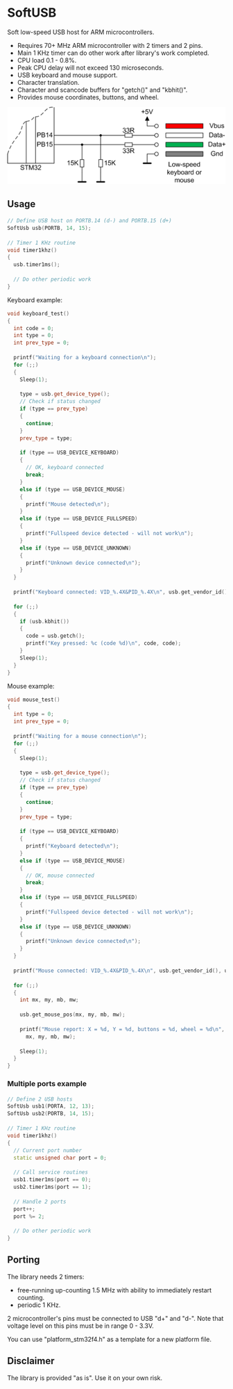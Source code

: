 # SoftUSB
Soft low-speed USB host for ARM microcontrollers.

- Requires 70+ MHz ARM microcontroller with 2 timers and 2 pins.
- Main 1 KHz timer can do other work after library's work completed.
- CPU load 0.1 - 0.8%.
- Peak CPU delay will not exceed 130 microseconds.
- USB keyboard and mouse support.
- Character translation.
- Character and scancode buffers for "getch()" and "kbhit()".
- Provides mouse coordinates, buttons, and wheel.

![schematic](pictures/sch.png)

## Usage
```cpp
// Define USB host on PORTB.14 (d-) and PORTB.15 (d+)
SoftUsb usb(PORTB, 14, 15);

// Timer 1 KHz routine
void timer1khz()
{
  usb.timer1ms();
  
  // Do other periodic work
}
```

Keyboard example:
```cpp
void keyboard_test()
{
  int code = 0;
  int type = 0;
  int prev_type = 0;

  printf("Waiting for a keyboard connection\n");
  for (;;)
  {
    Sleep(1);
    
    type = usb.get_device_type();
    // Check if status changed
    if (type == prev_type)
    {
      continue;
    }
    prev_type = type;
    
    if (type == USB_DEVICE_KEYBOARD)
    {
      // OK, keyboard connected
      break;
    }
    else if (type == USB_DEVICE_MOUSE)
    {
      printf("Mouse detected\n");
    }
    else if (type == USB_DEVICE_FULLSPEED)
    {
      printf("Fullspeed device detected - will not work\n");
    }
    else if (type == USB_DEVICE_UNKNOWN)
    {
      printf("Unknown device connected\n");
    }
  }
  
  printf("Keyboard connected: VID_%.4X&PID_%.4X\n", usb.get_vendor_id(), usb.get_device_id());
  
  for (;;)
  {
    if (usb.kbhit())
    {
      code = usb.getch();
      printf("Key pressed: %c (code %d)\n", code, code);
    }
    Sleep(1);
  }
}
```

Mouse example:
```cpp
void mouse_test()
{
  int type = 0;
  int prev_type = 0;

  printf("Waiting for a mouse connection\n");
  for (;;)
  {
    Sleep(1);
    
    type = usb.get_device_type();
    // Check if status changed
    if (type == prev_type)
    {
      continue;
    }
    prev_type = type;
    
    if (type == USB_DEVICE_KEYBOARD)
    {
      printf("Keyboard detected\n");
    }
    else if (type == USB_DEVICE_MOUSE)
    {
      // OK, mouse connected
      break;
    }
    else if (type == USB_DEVICE_FULLSPEED)
    {
      printf("Fullspeed device detected - will not work\n");
    }
    else if (type == USB_DEVICE_UNKNOWN)
    {
      printf("Unknown device connected\n");
    }
  }
  
  printf("Mouse connected: VID_%.4X&PID_%.4X\n", usb.get_vendor_id(), usb.get_device_id());
  
  for (;;)
  {
    int mx, my, mb, mw;
    
    usb.get_mouse_pos(mx, my, mb, mw);
    
    printf("Mouse report: X = %d, Y = %d, buttons = %d, wheel = %d\n",
      mx, my, mb, mw);
    
    Sleep(1);
  }
}
```

### Multiple ports example
```cpp
// Define 2 USB hosts
SoftUsb usb1(PORTA, 12, 13);
SoftUsb usb2(PORTB, 14, 15);

// Timer 1 KHz routine
void timer1khz()
{
  // Current port number
  static unsigned char port = 0;
  
  // Call service routines
  usb1.timer1ms(port == 0);
  usb2.timer1ms(port == 1);
  
  // Handle 2 ports
  port++;
  port %= 2;
  
  // Do other periodic work
}
```

## Porting
The library needs 2 timers:
- free-running up-counting 1.5 MHz with ability to immediately restart counting.
- periodic 1 KHz.

2 microcontroller's pins must be connected to USB "d+" and "d-".
Note that voltage level on this pins must be in range 0 - 3.3V.

You can use "platform_stm32f4.h" as a template for a new platform file.

## Disclaimer
The library is provided "as is". Use it on your own risk.
